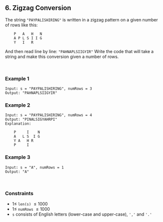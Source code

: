 ## 6. Zigzag Conversion

The string `"PAYPALISHIRING"` is written in a zigzag pattern on a given number of rows like this:

```
    P   A   H   N
    A P L S I I G
    Y   I   R
```

And then read line by line: `"PAHNAPLSIIGYIR"`
Write the code that will take a string and make this conversion given a number of rows.

<br>

### Example 1

```
Input: s = "PAYPALISHIRING", numRows = 3
Output: "PAHNAPLSIIGYIR"
```

### Example 2

```
Input: s = "PAYPALISHIRING", numRows = 4
Output: "PINALSIGYAHRPI"
Explanation:

    P     I    N
    A   L S  I G
    Y A   H R
    P     I
```

### Example 3

```
Input: s = "A", numRows = 1
Output: "A"
```

<br>

### Constraints

- $1 \leqslant$ `len(s)` $\leqslant 1000$
- $1 \leqslant$ `numRows` $\leqslant 1000$
- `s` consists of English letters (lower-case and upper-case), `','` and `'.'`
